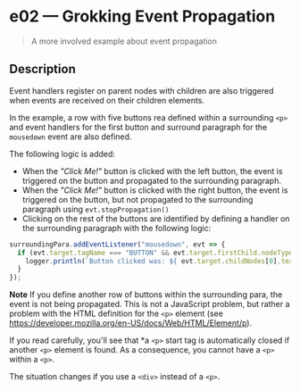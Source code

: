 # e02 &mdash; Grokking Event Propagation
> A more involved example about event propagation

## Description

Event handlers register on parent nodes with children are also triggered when events are received on their children elements.

In the example, a row with five buttons rea defined within a surrounding `<p>` and event handlers for the first button and surround paragraph for the `mousedown` event are also defined.

The following logic is added:
+ When the *"Click Me!"* button is clicked with the left button, the event is triggered on the button and propagated to the surrounding paragraph.
+ When the *"Click Me!"* button is clicked with the right button, the event is triggered on the button, but not propagated to the surrounding paragraph using `evt.stopPropagation()`
+ Clicking on the rest of the buttons are identified by defining a handler on the surrounding paragraph with the following logic:
```javascript
surroundingPara.addEventListener("mousedown", evt => {
  if (evt.target.tagName === "BUTTON" && evt.target.firstChild.nodeType === document.TEXT_NODE) {
    logger.println(`Button clicked was: ${ evt.target.childNodes[0].textContent }`);
  }
});
```

**Note**
If you define another row of buttons within the surrounding para, the event is not being propagated. This is not a JavaScript problem, but rather a problem with the HTML definition for the `<p>` element (see https://developer.mozilla.org/en-US/docs/Web/HTML/Element/p).

If you read carefully, you'll see that *a `<p>` start tag is automatically closed if another `<p>` element is found. As a consequence, you cannot have a `<p>` within a `<p>`.

The situation changes if you use a `<div>` instead of a `<p>`.